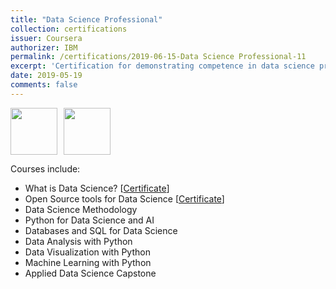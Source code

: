 ```yaml
---
title: "Data Science Professional"
collection: certifications
issuer: Coursera
authorizer: IBM
permalink: /certifications/2019-06-15-Data Science Professional-11
excerpt: 'Certification for demonstrating competence in data science professional courses offered by IBM.'
date: 2019-05-19
comments: false
---
```

<img src="https://mrifkikurniawan.github.io/images/coursera.jpg" width="75" height="75" /><img src="https://mrifkikurniawan.github.io/images/ibm.png" width="75" height="75" hspace="10" />

Courses include:
- What is Data Science? [[Certificate](https://www.coursera.org/account/accomplishments/verify/XSQ8G5FTL52J)]
- Open Source tools for Data Science [[Certificate](https://www.coursera.org/account/accomplishments/verify/YRQSNLPWNDKC)]
- Data Science Methodology
- Python for Data Science and AI
- Databases and SQL for Data Science
- Data Analysis with Python
- Data Visualization with Python
- Machine Learning with Python
- Applied Data Science Capstone
